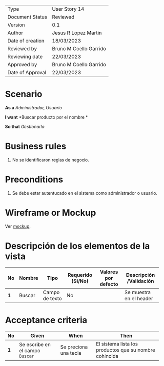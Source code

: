 
|                  |                              |
| ---------------- | ---------------------------- |
| Type             | User Story 14		  |
| Document Status  | Reviewed                     |
| Version          | 0.1                          |
| Author           | Jesus R Lopez Martin         |
| Date of creation | 18/03/2023                   |
| Reviewed by      | Bruno M Coello Garrido       |
| Reviewing date   | 22/03/2023                   |
| Approved by      | Bruno M Coello Garrido       |
| Date of Approval | 22/03/2023    		  |



# **Scenario**

**As a** *Administrador, Usuario*

**I want**  *Buscar producto por el nombre *

**So that** *Gestionarlo*

# **Business rules**

1. No se identificaron reglas de negocio.



# **Preconditions**

1. Se debe estar autentucado en el sistema como administrador o usuario.



# **Wireframe or Mockup**

Ver [mockup](https://www.figma.com/file/eFanSMyakuYfprgAsLxg0w/Sistema-de-Gestion-de-Modulos?type=design&node-id=0%3A1&t=YAkqHfjOU8GOXbKu-1).



# **Descripción de los elementos de la vista**

| **No** | **Nombre**        | **Tipo**               | **Requerido (Si/No)** | Valores por defecto | **Descripción /Validación**                                      |
| ------ | ----------------- | ---------------------- | --------------------- | ------------------- | ---------------------------------------------------------------- |
| **1**  | Buscar	     | Campo de texto         | No                    |                     |  Se muestra en el header                                         |



# **Acceptance criteria**

| **No** | **Given**                                                    | **When**                                        | **Then**                                                        |
| ------ | ------------------------------------------------------------ | ----------------------------------------------- | --------------------------------------------------------------- |
| **1**  | Se escribe en el campo `Buscar`               	        | Se preciona una tecla	                          | El sistema lista los productos que su nombre cohincida          |